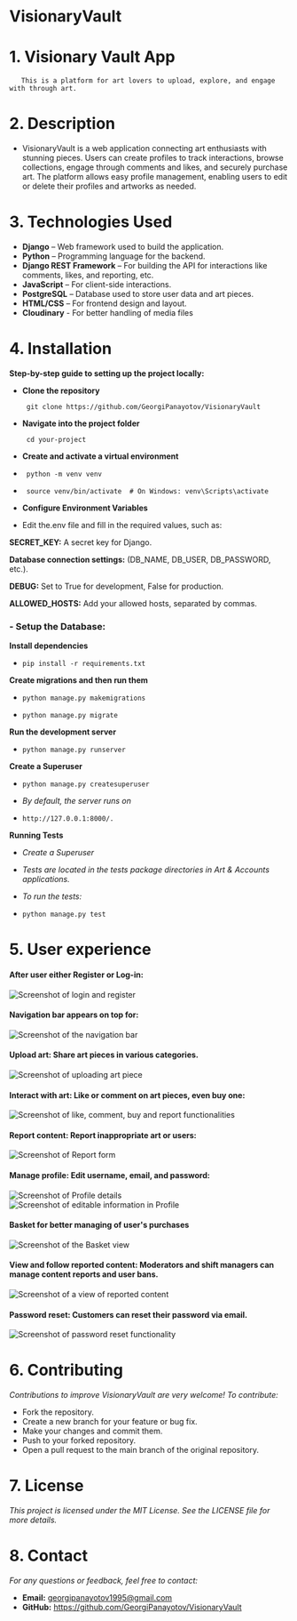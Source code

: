 # VisionaryVault

# 1. Visionary Vault App

       This is a platform for art lovers to upload, explore, and engage with through art.


# 2. Description
* VisionaryVault is a web application connecting art enthusiasts with stunning pieces. Users can create profiles to track interactions, browse collections, engage through comments and likes, and securely purchase art. The platform allows easy profile management, enabling users to edit or delete their profiles and artworks as needed.

# 3. Technologies Used

* **Django** – Web framework used to build the application.
* **Python** – Programming language for the backend.
* **Django REST Framework** – For building the API for interactions like comments, likes, and reporting, etc.
* **JavaScript** – For client-side interactions.
* **PostgreSQL** – Database used to store user data and art pieces.
* **HTML/CSS** – For frontend design and layout.
* **Cloudinary** - For better handling of media files

# 4. Installation
   **Step-by-step guide to setting up the project locally:** 


* **Clone the repository**

       git clone https://github.com/GeorgiPanayotov/VisionaryVault


* **Navigate into the project folder**

       cd your-project

* **Create and activate a virtual environment**

*      python -m venv venv
*      source venv/bin/activate  # On Windows: venv\Scripts\activate

* **Configure Environment Variables**

* Edit the.env file and fill in the required values, such as:

**SECRET_KEY:** A secret key for Django.

**Database connection settings:** (DB_NAME, DB_USER, DB_PASSWORD, etc.).

**DEBUG:** Set to True for development, False for production.

**ALLOWED_HOSTS:** Add your allowed hosts, separated by commas.



### - **Setup the Database:** 

**Install dependencies**


*     pip install -r requirements.txt


**Create migrations and then run them**

*     python manage.py makemigrations 
*     python manage.py migrate

**Run the development server**
*     python manage.py runserver


**Create a Superuser**
*     python manage.py createsuperuser


* _By default, the server runs on_

*     http://127.0.0.1:8000/.

**Running Tests**

* _Create a Superuser_
* _Tests are located in the tests package directories in Art & Accounts applications._


* _To run the tests:_

*     python manage.py test



# 5. User experience

#### **After user either Register or Log-in:**
![Screenshot of login and register](docs/img.png)


#### **Navigation bar appears on top for:** 
![Screenshot of the navigation bar](docs/img_1.png)


#### **Upload art: Share art pieces in various categories.**
![Screenshot of uploading art piece](docs/img_10.png)

#### **Interact with art: Like or comment on art pieces, even buy one:**
![Screenshot of like, comment, buy and report functionalities](docs/img_11.png)

#### **Report content: Report inappropriate art or users:**
![Screenshot of Report form](docs/img_12.png)

#### **Manage profile: Edit username, email, and password:**
![Screenshot of Profile details](docs/img_13.png)
![Screenshot of editable information in Profile](docs/img_5.png)

#### **Basket for better managing of user's purchases**
![Screenshot of the Basket view ](docs/img_14.png)

#### **View and follow reported content: Moderators and shift managers can manage content reports and user bans.**
![Screenshot of a view of reported content](docs/img_16.png)

#### **Password reset: Customers can reset their password via email.**
![Screenshot of password reset functionality](docs/img_15.png)

# 6. Contributing

_Contributions to improve VisionaryVault are very welcome!  To contribute:_

* Fork the repository.
* Create a new branch for your feature or bug fix.
* Make your changes and commit them.
* Push to your forked repository.
* Open a pull request to the main branch of the original repository.

# 7. License
 _This project is licensed under the MIT License. See the LICENSE file for more details._

# 8. Contact

_For any questions or feedback, feel free to contact:_
* **Email:** georgipanayotov1995@gmail.com
* **GitHub:** https://github.com/GeorgiPanayotov/VisionaryVault